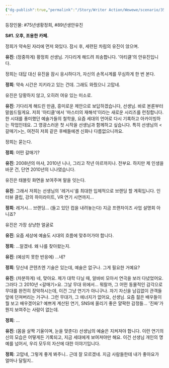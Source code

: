 ```yaml
---
{"dg-publish":true,"permalink":"/Story/Writer Action/Wewewe/scenario/35. 예술만 해서 밥 먹고 살기 힘든 거, 선생님께서 더 잘 아시잖아요/"}
---
```


등장인물: #75년생황정희, #89년생안유진

**S#1. 오후, 조용한 카페.**

정희가 약속된 자리에 먼저 와있다. 잠시 후, 세련된 차림의 유진이 앉으며.

**유진**: (정중하게) 황정희 선생님. 기다리게 해드려 죄송합니다. '아티클'의 안유진입니다.

정희는 대답 대신 유진을 잠시 응시하다가, 자신의 손목시계를 무심하게 한 번 본다.

**정희**: 약속 시간은 지키라고 있는 건데. 그래도 와줬으니 고맙네.

유진은 당황하지 않고, 오히려 여유 있는 미소로.

**유진**: 기다리게 해드린 만큼, 흥미로운 제안으로 보답하겠습니다, 선생님.
바로 본론부터 말씀드릴게요. 저희 '아티클'에서 '마스터의 재해석'이라는 새로운 시리즈를 런칭합니다. 한 시대를 풍미했던 예술가들의 철학을, 요즘 세대의 언어로 다시 기록하고 아카이빙하는 작업인데요. 그 영광스러운 첫 시작을 선생님과 함께하고 싶습니다. 특히 선생님의 <갈매기>는, 여전히 저희 같은 후배들에겐 신화나 다름없으니까요.

정희는 묻는다.

**정희**: 어떤 갈매기?

**유진**: 2008년의 마샤, 2010년 니나, 그리고 작년 아르까지나. 전부요. 하지만 제 인생을 바꾼 건, 단연 2010년의 니나였습니다.

유진은 태블릿 화면을 보여주며 말을 잇는다.

**유진**: 그래서 저희는 선생님의 '레거시'를 최대한 입체적으로 브랜딩 할 계획입니다. 인터뷰 클립, 강의 하이라이트, VR 연기 시연까지...

**정희**: 레거시... 브랜딩... (들고 있던 컵을 내려놓는다) 지금 프랜차이즈 사업 설명회 아니죠?

유진은 가장 상냥한 얼굴로

**유진**: 요즘 세상에 예술도 시대의 흐름에 맞추어가야 합니다.

**정희**: ...알겠네. 왜 나를 찾아왔는지.

**유진**: (예상치 못한 반응에) ...네?

**정희**: 당신네 콘텐츠엔 기술은 있는데, 예술은 없구나. 그게 필요한 거예요?

**유진**: (차분하게) 네, 맞아요. 제가 대학 다닐 때, 알바비 모아서 연극을 보러 다녔었어요. 그러다 그 2010년 <갈매기>요. 그날 무대 위에서... 뭐랄까, 그 어떤 동물적인 감각으로 무대를 완전히 장악하시는데, 이건 그냥 연기가 아니구나. 자기 자신을 남김없이 관객들 앞에 던져버리는 거구나. 그런 무대가, 그 에너지가 없어요, 선생님. 요즘 젊은 배우들이 뭘 보고 배우겠어요? 예쁘게 계산된 연기, SNS에 올리기 좋은 얄팍한 감정들... '진짜'가 뭔지 보여주는 사람이 없는데.

**정희**: ... 

**유진**: (몸을 살짝 기울이며, 눈을 맞춘다) 선생님의 예술은 지켜져야 합니다. 이런 연기의 신의 모습은 어떻게든 기록되고, 지금 세대에게 보여져야만 해요. 이건 선생님 개인의 명예를 넘어서, 우리 모두의 자산에 대한 이야기입니다.

**정희**: 고맙네, 그렇게 좋게 봐주니.. 근데 잘 모르겠네. 지금 사람들한테 내가 좋아요가 얼마나 달릴지..


